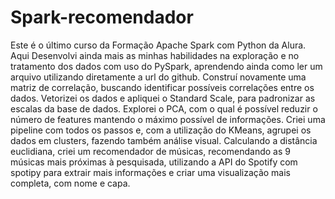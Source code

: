 # Spark-recomendador
Este é o último curso da Formação Apache Spark com Python da Alura. Aqui Desenvolvi ainda mais as minhas habilidades na exploração e no tratamento dos dados com uso do PySpark, aprendendo ainda como ler um arquivo utilizando diretamente a url do github. Construí novamente uma matriz de correlação, buscando identificar possíveis correlações entre os dados. Vetorizei os dados e apliquei o Standard Scale, para padronizar as escalas da base de dados. Explorei o PCA, com o qual é possível reduzir o número de features mantendo o máximo possível de informações. Criei uma pipeline com todos os passos e, com a utilização do KMeans, agrupei os dados em clusters, fazendo também análise visual. Calculando a distância euclidiana, criei um recomendador de músicas, recomendando as 9 músicas mais próximas à pesquisada, utilizando a API do Spotify com spotipy para extrair mais informações e criar uma visualização mais completa, com nome e capa.
